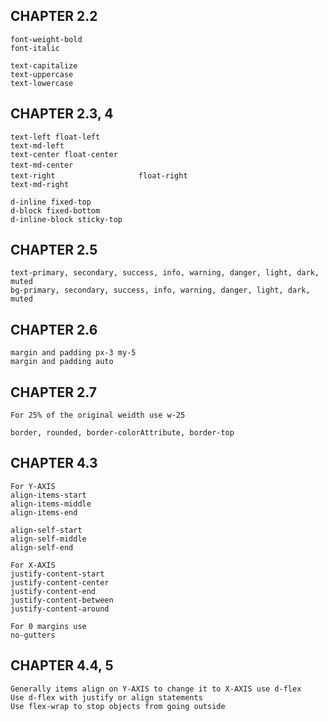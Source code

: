 ## CHAPTER 2.2

```
font-weight-bold
font-italic

text-capitalize
text-uppercase
text-lowercase
```

## CHAPTER 2.3, 4

```
text-left float-left
text-md-left
text-center float-center
text-md-center 　　　　　　　　　
text-right 　　　　　　　　　　 float-right
text-md-right

d-inline fixed-top
d-block fixed-bottom
d-inline-block sticky-top
```

## CHAPTER 2.5

```
text-primary, secondary, success, info, warning, danger, light, dark, muted
bg-primary, secondary, success, info, warning, danger, light, dark, muted
```

## CHAPTER 2.6

```
margin and padding px-3 my-5
margin and padding auto
```

## CHAPTER 2.7

```
For 25% of the original weidth use w-25

border, rounded, border-colorAttribute, border-top
```

## CHAPTER 4.3

```
For Y-AXIS
align-items-start
align-items-middle
align-items-end

align-self-start
align-self-middle
align-self-end

For X-AXIS
justify-content-start
justify-content-center
justify-content-end
justify-content-between
justify-content-around

For 0 margins use
no-gutters
```

## CHAPTER 4.4, 5

```
Generally items align on Y-AXIS to change it to X-AXIS use d-flex
Use d-flex with justify or align statements
Use flex-wrap to stop objects from going outside
```
